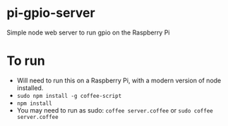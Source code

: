 # pi-gpio-server
Simple node web server to run gpio on the Raspberry Pi

# To run
* Will need to run this on a Raspberry Pi, with a modern version of node installed.
* `sudo npm install -g coffee-script`
* `npm install`
* You may need to run as sudo: `coffee server.coffee` or `sudo coffee server.coffee`
